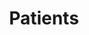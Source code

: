 ---
type: page
layout: patients
url: /patients
title: 'Patients'
params:
page-status: 'inner-page'
Page_Title: Patients
Top_Blurb:
    Top_Blurb_Title: We’re here to make you smile
    Top_Blurb_Paragraph_One: "For new patients we like to inform you of your treatment needs right from the start by giving you a thorough exam and x-rays as needed. We also accept various forms of payment, including:"
    Top_Blurb_List:
        item_1: Personal checks, money orders, and cash
        item_2: All major credit cards
        item_3: Care Credit
        item_4: Most insurances and we also file them as a courtesy
    Top_Blurb_Paragraph_Two: "Please contact us about our flexible payment options including our Simply Dental Connections plan."
Patient_Forms:
    Patient_Forms_Title: Patient Forms
    Patient_Forms_List:
        item_1:
            item_text: Patient Info Sheet
            item_link: /forms/Les-Kicklighter-Patient-Registration.doc
        item_2:
            item_text: Medical History Sheet
            item_link: /forms/Les-Kicklighter-Medical-History.doc
        item_3:
            item_text: Office Policies Sheet
            item_link: /forms/Les-Kicklighter-office-policies.doc
        item_4:
            item_text: HIPPA Sheet
            item_link: /forms/Les-Kicklighter-HIPPA-consent-form.docx
        item_5:
            item_text: ADA Patient Education
            item_link: //education.avadent.com/ada/index.php/portal/show/ebdd4124ea673a
            
---